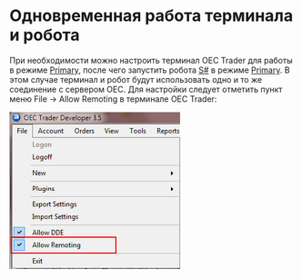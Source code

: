 # Одновременная работа терминала и робота

При необходимости можно настроить терминал OEC Trader для работы в режиме [Primary](xref:StockSharp.OpenECry.OpenECryRemoting.Primary), после чего запустить робота [S\#](../../../../api.md) в режиме [Primary](xref:StockSharp.OpenECry.OpenECryRemoting.Primary). В этом случае терминал и робот будут использовать одно и то же соединение с сервером OEC. Для настройки следует отметить пункт меню File \-\> Allow Remoting в терминале OEC Trader:

![OECTraderSettings](../../../../../images/oectradersettings.png)
